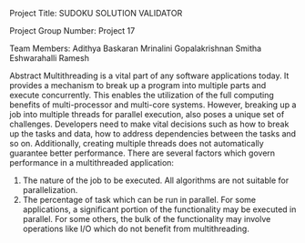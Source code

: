 Project Title: SUDOKU SOLUTION VALIDATOR

Project Group Number: Project 17

Team Members:
Adithya Baskaran 
Mrinalini Gopalakrishnan 
Smitha Eshwarahalli Ramesh 


Abstract
Multithreading is a vital part of any software applications today. It provides a mechanism to break up a program into multiple parts and execute concurrently. This enables the utilization of the full computing benefits of multi-processor and multi-core systems. However, breaking up a job into multiple threads for parallel execution, also poses a unique set of challenges. Developers need to make vital decisions such as how to break up the tasks and data, how to address dependencies between the tasks and so on. Additionally, creating multiple threads does not automatically guarantee better performance. There are several factors which govern performance in a multithreaded application:
1. The nature of the job to be executed. All algorithms are not suitable for parallelization.
2. The percentage of task which can be run in parallel. For some applications, a significant portion of the functionality may be executed in parallel. For some others, the bulk of the functionality may involve operations like I/O which do not benefit from multithreading.
